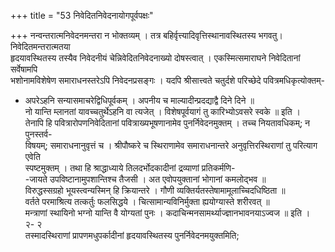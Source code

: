 +++
title = "53 निवेदितनिवेदनायोगपूर्वपक्षः"

+++
नन्वन्तरात्मनिवेदनमन्तरा न भोक्तव्यम् । तत्र बहिर्वृत्त्यादिवृत्तिस्थानावस्थितस्य भगवतु। निवेदितमन्तरात्मतया  
हृदयावस्थितस्य तस्यैव निवेदनीयं चेन्निवेदितनिवेदनाख्यो दोषस्त्वात् । एकस्मित्समाराघने निवेदितानां सर्वेषामपि  
भशोनामविशेषेण समाराधनस्तरेऽपि निवेदनप्रसङ्गः । यदपि श्रीसात्त्वते चतुर्दशे परिच्छेदे पवित्रमधिकृत्योक्तम्-  
* अपरेऽहनि सन्यासमाचरेद्विधिपूर्वकम् । अपनीय च माल्यादीन्प्रदद्याद्वै दिने दिने ॥  
नो यान्ति म्लानतां यावच्चतुर्थेऽहनि वा त्यजेत् । विशेषपूर्वयागं तु कारिभ्योऽवसरे स्वके ॥ इति ।  
तेनापि हि पवित्रारोपणनिवेदितानां पवित्राख्यभूषणानामेव पुनर्निवेदनमुक्तम् । तच्च नियतावधिकम्; न पुनस्तर्व-  
विषयम्; समाराधनानुवृत्तं च । श्रीपौष्करे च स्थिराणामेव समाराधनान्तरे अनुवृत्तिरस्थिराणां तु परित्याग एवेति  
स्पष्टमुक्तम् । तथा हि श्राद्धाध्याये तिलदर्भोदकादीनां द्रव्याणां प्रतिकर्मणि-  
-जायते उपविष्टानामुपशान्तिश्च तैजसी । अत एवोपयुक्तानां भोगानां कमलोद्भव ॥  
विरुद्धस्सग्रहो भूयस्त्वन्यस्मिन् हि क्रियान्तरे । गौणी व्यक्तिर्यतस्तेषामामूलाच्चिदधिष्ठिता ॥  
वर्तते परमाश्रित्य तत्कर्तुः फलसिद्धये । चित्सामान्यविनिर्मुक्ता ह्ययोग्यास्ते शरीरवत् ॥  
मन्त्राणां स्थायिनो भग्नो यान्ति वै योग्यतां पुनः । कदाचिन्मनसामर्थ्याज्ज्ञानभावनयाऽज्वज ॥ इति ।  
२- २  
तस्मादस्थिराणां प्रापणमधुपर्कादीनां हृदयावस्थितस्य पुनर्निवेदनमयुक्तमिति;